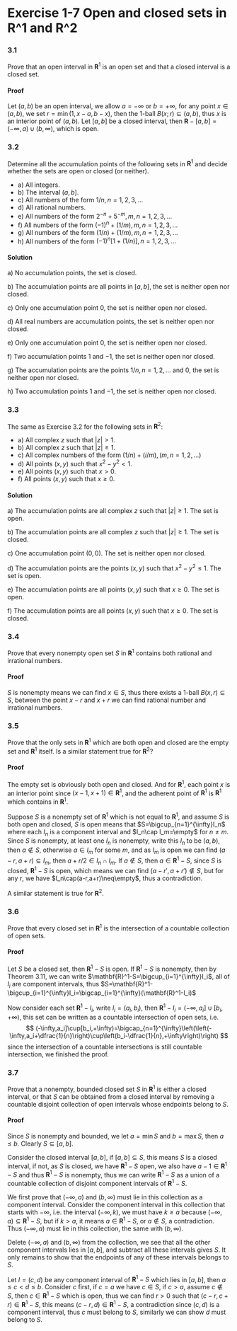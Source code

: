 # Exercise 1-7 Open and closed sets in R^1 and R^2

### 3.1

Prove that an open interval in $\mathbf{R}^1$ is an open set and that a closed interval is a closed set.

#### Proof

Let $(a,b)$ be an open interval, we allow $a=-\infty$ or $b=+\infty$, for any point $x\in (a,b)$, we set $r=\min(1,x-a,b-x)$, then the 1-ball $B(x;r)\subseteq(a,b)$, thus $x$ is an interior point of $(a,b)$.
Let $[a,b]$ be a closed interval, then $\mathbf{R}-[a,b]=(-\infty,a)\cup(b,\infty)$, which is open.

### 3.2

Determine all the accumulation points of the following sets in $\mathbf{R}^1$ and decide whether the sets are open or closed (or neither).

- a) All integers.
- b) The interval $(a,b]$.
- c) All numbers of the form $1/n,n=1,2,3,\dots$
- d) All rational numbers.
- e) All numbers of the form $2^{-n}+5^{-m},m,n=1,2,3,\dots$
- f) All numbers of the form $(-1)^n+(1/m),m,n=1,2,3,\dots$
- g) All numbers of the form $(1/n)+(1/m),m,n=1,2,3,\dots$
- h) All numbers of the form $(-1)^n[1+(1/n)],n=1,2,3,\dots$

#### Solution

a) No accumulation points, the set is closed.

b) The accumulation points are all points in $[a,b]$, the set is neither open nor closed.

c) Only one accumulation point $0$, the set is neither open nor closed.

d) All real numbers are accumulation points, the set is neither open nor closed.

e) Only one accumulation point $0$, the set is neither open nor closed.

f) Two accumulation points $1$ and $-1$, the set is neither open nor closed.

g) The accumulation points are the points $1/n,n=1,2,\dots$ and $0$, the set is neither open nor closed.

h) Two accumulation points $1$ and $-1$, the set is neither open nor closed.

### 3.3

The same as Exercise 3.2 for the following sets in $\mathbf{R}^2$:

- a) All complex $z$ such that $|z|>1$.
- b) All complex $z$ such that $|z|\geq 1$.
- c) All complex numbers of the form $(1/n)+(i/m),(m,n=1,2,\dots)$
- d) All points $(x,y)$ such that $x^2-y^2<1$.
- e) All points $(x,y)$ such that $x>0$.
- f) All points $(x,y)$ such that $x\geq 0$.

#### Solution

a) The accumulation points are all complex $z$ such that $|z|\geq 1$. The set is open.

b) The accumulation points are all complex $z$ such that $|z|\geq 1$. The set is closed.

c) One accumulation point $(0,0)$. The set is neither open nor closed.

d) The accumulation points are the points $(x,y)$ such that $x^2-y^2\leq 1$. The set is open.

e) The accumulation points are all points $(x,y)$ such that $x\geq 0$. The set is open.

f) The accumulation points are all points $(x,y)$ such that $x\geq 0$. The set is closed.

### 3.4

Prove that every nonempty open set $S$ in $\mathbf{R}^1$ contains both rational and irrational numbers.

#### Proof

$S$ is nonempty means we can find $x\in S$, thus there exists a 1-ball $B(x,r)\subseteq S$, between the point $x-r$ and $x+r$ we can find rational number and irrational numbers.

### 3.5

Prove that the only sets in $\mathbf{R}^1$ which are both open and closed are the empty set and $\mathbf{R}^1$ itself. Is a similar statement true for $\mathbf{R}^2$?

#### Proof

The empty set is obviously both open and closed. And for $\mathbf{R}^1$, each point $x$ is an interior point since $(x-1,x+1)\in\mathbf{R}^1$, and the adherent point of $\mathbf{R}^1$ is $\mathbf{R}^1$ which contains in $\mathbf{R}^1$.

Suppose $S$ is a nonempty set of $\mathbf{R}^1$ which is not equal to $\mathbf{R}^1$, and assume $S$ is both open and closed, $S$ is open means that $S=\bigcup_{n=1}^{\infty}I_n$ where each $I_n$ is a component interval and $I_n\cap I_m=\empty$ for $n\neq m$. Since $S$ is nonempty, at least one $I_n$ is nonempty, write this $I_n$ to be $(a,b)$, then $a\notin S$, otherwise $a\in I_m$ for some $m$, and as $I_m$ is open we can find $(a-r,a+r)\subseteq I_m$, then $a+r/2\in I_n\cap I_m$. If $a\notin S$, then $a\in\mathbf{R}^1-S$, since $S$ is closed, $\mathbf{R}^1-S$ is open, which means we can find $(a-r',a+r')\notin S$, but for any $r$, we have $I_n\cap(a-r,a+r)\neq\empty$, thus a contradiction.

A similar statement is true for $\mathbf{R}^2$.

### 3.6

Prove that every closed set in $\mathbf{R}^1$ is the intersection of a countable collection of open sets.

#### Proof

Let $S$ be a closed set, then $\mathbf{R}^1-S$ is open. If $\mathbf{R}^1-S$ is nonempty, then by Theorem 3.11, we can write $\mathbf{R}^1-S=\bigcup_{i=1}^{\infty}I_i$, all of $I_i$ are component intervals, thus $S=\mathbf{R}^1-\bigcup_{i=1}^{\infty}I_i=\bigcap_{i=1}^{\infty}(\mathbf{R}^1-I_i)$

Now consider each set $\mathbf{R}^1-I_i$, write $I_i=(a_i,b_i)$, then $\mathbf{R}^1-I_i=(-\infty,a_i]\cup[b_i,+\infty)$, this set can be written as a countable intersection of open sets, i.e.
$$
(-\infty,a_i]\cup[b_i,+\infty)=\bigcap_{n=1}^{\infty}\left(\left(-\infty,a_i+\dfrac{1}{n}\right)\cup\left(b_i-\dfrac{1}{n},+\infty\right)\right)
$$
since the intersection of a countable intersections is still countable intersection, we finished the proof.

### 3.7

Prove that a nonempty, bounded closed set $S$ in $\mathbf{R}^1$ is either a closed interval, or that $S$ can be obtained from a closed interval by removing a countable disjoint collection of open intervals whose endpoints belong to $S$.

#### Proof

Since $S$ is nonempty and bounded, we let $a=\min{S}$ and $b=\max{S}$, then $a\leq b$. Clearly $S\subseteq[a,b]$.

Consider the closed interval $[a,b]$, if $[a,b]\subseteq S$, this means $S$ is a closed interval, if not, as $S$ is closed, we have $\mathbf{R}^1-S$ open, we also have $a-1\in\mathbf{R}^1-S$ and thus $\mathbf{R}^1-S$ is nonempty, thus we can write $\mathbf{R}^1-S$ as a union of a countable collection of disjoint component intervals of $\mathbf{R}^1-S$.

We first prove that $(-\infty,a)$ and $(b,\infty)$ must lie in this collection as a component interval. Consider the component interval in this collection that starts with $-\infty$, i.e. the interval $(-\infty,k)$, we must have $k\geq a$ because $(-\infty,a)\subseteq\mathbf{R}^1-S$, but if $k>a$, it means $a\in\mathbf{R}^1-S$, or $a\notin S$, a contradiction. Thus $(-\infty,a)$ must lie in this collection, the same with $(b,\infty)$.

Delete $(-\infty,a)$ and $(b,\infty)$ from the collection, we see that all the other component intervals lies in $[a,b]$, and subtract all these intervals gives $S$. It only remains to show that the endpoints of any of these intervals belongs to $S$. 

Let $I=(c,d)$ be any component interval of $\mathbf{R}^1-S$ which lies in $[a,b]$, then $a\leq c<d\leq b$. Consider $c$ first, if $c=a$ we have $c\in S$, if $c>a$, assume $c\notin S$, then $c\in\mathbf{R}^1-S$ which is open, thus we can find $r>0$ such that $(c-r,c+r)\in\mathbf{R}^1-S$, this means $(c-r,d)\in\mathbf{R}^1-S$, a contradiction since $(c,d)$ is a component interval, thus $c$ must belong to $S$, similarly we can show $d$ must belong to $S$.